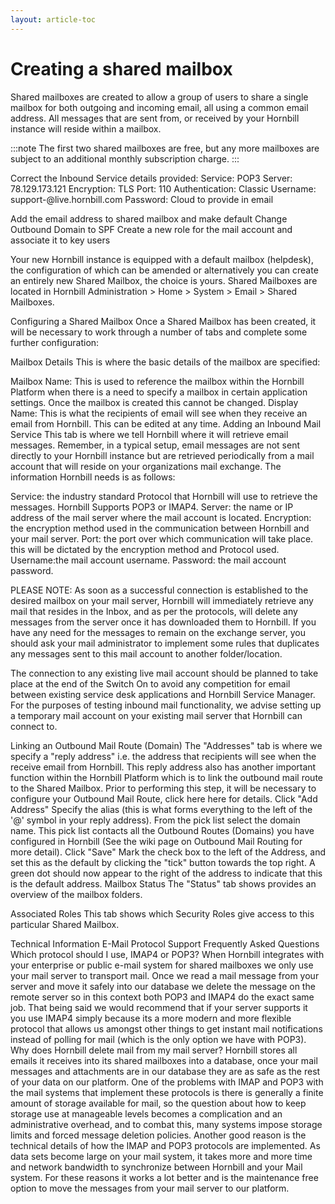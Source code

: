 ```yaml
---
layout: article-toc
---
```

# Creating a shared mailbox
Shared mailboxes are created to allow a group of users to share a single mailbox for both outgoing and incoming email, all using a common email address. All messages that are sent from, or received by your Hornbill instance will reside within a mailbox.

:::note
The first two shared mailboxes are free, but any more mailboxes are subject to an additional monthly subscription charge.
:::


Correct the Inbound Service details provided:
Service: POP3
Server: 78.129.173.121
Encryption: TLS
Port: 110
Authentication: Classic
Username: support-<instancename>@live.hornbill.com
Password: Cloud to provide in email

Add the email address to shared mailbox and make default
Change Outbound Domain to SPF
Create a new role for the mail account and associate it to key users


Your new Hornbill instance is equipped with a default mailbox (helpdesk), the configuration of which can be amended or alternatively you can create an entirely new Shared Mailbox, the choice is yours.
Shared Mailboxes are located in Hornbill Administration > Home > System > Email > Shared Mailboxes.


Configuring a Shared Mailbox
Once a Shared Mailbox has been created, it will be necessary to work through a number of tabs and complete some further configuration:

Mailbox Details
This is where the basic details of the mailbox are specified:

Mailbox Name: This is used to reference the mailbox within the Hornbill Platform when there is a need to specify a mailbox in certain application settings. Once the mailbox is created this cannot be changed.
Display Name: This is what the recipients of email will see when they receive an email from Hornbill. This can be edited at any time.
Adding an Inbound Mail Service
This tab is where we tell Hornbill where it will retrieve email messages. Remember, in a typical setup, email messages are not sent directly to your Hornbill instance but are retrieved periodically from a mail account that will reside on your organizations mail exchange. The information Hornbill needs is as follows:

Service: the industry standard Protocol that Hornbill will use to retrieve the messages. Hornbill Supports POP3 or IMAP4.
Server: the name or IP address of the mail server where the mail account is located.
Encryption: the encryption method used in the communication between Hornbill and your mail server.
Port: the port over which communication will take place. this will be dictated by the encryption method and Protocol used.
Username:the mail account username.
Password: the mail account password.

PLEASE NOTE: As soon as a successful connection is established to the desired mailbox on your mail server, Hornbill will immediately retrieve any mail that resides in the Inbox, and as per the protocols, will delete any messages from the server once it has downloaded them to Hornbill. If you have any need for the messages to remain on the exchange server, you should ask your mail administrator to implement some rules that duplicates any messages sent to this mail account to another folder/location.

The connection to any existing live mail account should be planned to take place at the end of the Switch On to avoid any competition for email between existing service desk applications and Hornbill Service Manager. For the purposes of testing inbound mail functionality, we advise setting up a temporary mail account on your existing mail server that Hornbill can connect to.

Linking an Outbound Mail Route (Domain)
The "Addresses" tab is where we specify a "reply address" i.e. the address that recipients will see when the receive email from Hornbill. This reply address also has another important function within the Hornbill Platform which is to link the outbound mail route to the Shared Mailbox. Prior to performing this step, it will be necessary to configure your Outbound Mail Route, click here here for details.
Click "Add Address"
Specify the alias (this is what forms everything to the left of the '@' symbol in your reply address).
From the pick list select the domain name. This pick list contacts all the Outbound Routes (Domains) you have configured in Hornbill (See the wiki page on Outbound Mail Routing for more detail).
Click "Save"
Mark the check box to the left of the Address, and set this as the default by clicking the "tick" button towards the top right.
A green dot should now appear to the right of the address to indicate that this is the default address.
Mailbox Status
The "Status" tab shows provides an overview of the mailbox folders.

Associated Roles
This tab shows which Security Roles give access to this particular Shared Mailbox.


Technical Information
E-Mail Protocol Support
Frequently Asked Questions
Which protocol should I use, IMAP4 or POP3?
When Hornbill integrates with your enterprise or public e-mail system for shared mailboxes we only use your mail server to transport mail. Once we read a mail message from your server and move it safely into our database we delete the message on the remote server so in this context both POP3 and IMAP4 do the exact same job. That being said we would recommend that if your server supports it you use IMAP4 simply because its a more modern and more flexible protocol that allows us amongst other things to get instant mail notifications instead of polling for mail (which is the only option we have with POP3).
Why does Hornbill delete mail from my mail server?
Hornbill stores all emails it receives into its shared mailboxes into a database, once your mail messages and attachments are in our database they are as safe as the rest of your data on our platform. One of the problems with IMAP and POP3 with the mail systems that implement these protocols is there is generally a finite amount of storage available for mail, so the question about how to keep storage use at manageable levels becomes a complication and an administrative overhead, and to combat this, many systems impose storage limits and forced message deletion policies. Another good reason is the technical details of how the IMAP and POP3 protocols are implemented. As data sets become large on your mail system, it takes more and more time and network bandwidth to synchronize between Hornbill and your Mail system. For these reasons it works a lot better and is the maintenance free option to move the messages from your mail server to our platform.